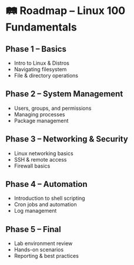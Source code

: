 # 🛤️ Roadmap – Linux 100 Fundamentals

## Phase 1 – Basics
- Intro to Linux & Distros  
- Navigating filesystem  
- File & directory operations  

## Phase 2 – System Management
- Users, groups, and permissions  
- Managing processes  
- Package management  

## Phase 3 – Networking & Security
- Linux networking basics  
- SSH & remote access  
- Firewall basics  

## Phase 4 – Automation
- Introduction to shell scripting  
- Cron jobs and automation  
- Log management  

## Phase 5 – Final
- Lab environment review  
- Hands-on scenarios  
- Reporting & best practices
